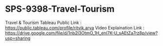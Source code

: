 # SPS-9398-Travel-Tourism
Travel &amp; Tourism
Tableau Public Link : https://public.tableau.com/profile/ritvik.arya
Video Explaination Link : https://drive.google.com/file/d/1nb2l3OtmO_1H_enl7K-U_sAEtZa7rz8p/view?usp=sharing
